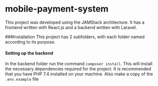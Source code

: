 # mobile-payment-system
This project was developed using the JAMStack architecture. It has a frontend written with React.js and a backend written with Laravel.

###Installation
This project has 2 subfolders, with each folder named according to its purpose. 

#### Setting up the backend
In the backend folder run the command ``composer install``. This will install the necessary dependencies required for the project. 
It is recommended that you have PHP 7.4 installed on your machine. Also make a copy of the `.env.example` file 
